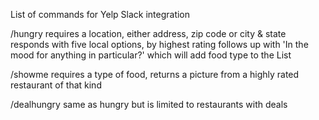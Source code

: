 List of commands for Yelp Slack integration

/hungry requires a location, either address, zip code or city & state
  responds with five local options, by highest rating
  follows up with 'In the mood for anything in particular?' which will add food type to the List

/showme requires a type of food, returns a picture from a highly rated restaurant of that kind

/dealhungry same as hungry but is limited to restaurants with deals
